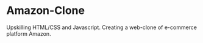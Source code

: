 # Amazon-Clone
Upskilling HTML/CSS and Javascript. Creating a web-clone of e-commerce platform Amazon.
